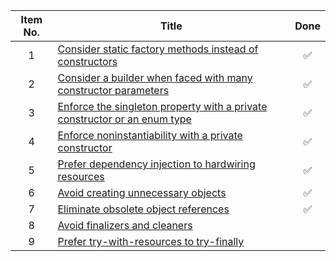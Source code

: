 | Item No. 	| Title                                                                              	|        Done        	|
|:--------:	|------------------------------------------------------------------------------------	|:------------------:	|
|     1    	| [Consider static factory methods instead of constructors](01.md)                   	| :white_check_mark: 	|
|     2    	| [Consider a builder when faced with many constructor parameters](02.md)            	| :white_check_mark: 	|
|     3    	| [Enforce the singleton property with a private constructor or an enum type](03.md) 	| :white_check_mark: 	|
|     4    	| [Enforce noninstantiability with a private constructor](04.md)                     	| :white_check_mark: 	|
|     5    	| [Prefer dependency injection to hardwiring resources](05.md)                       	| :white_check_mark: 	|
|     6    	| [Avoid creating unnecessary objects](06.md)                                        	| :white_check_mark: 	|
|     7    	| [Eliminate obsolete object references](07.md)                                      	| :white_check_mark: 	|
|     8    	| [Avoid finalizers and cleaners](08.md)                                             	|                    	|
|     9    	| [Prefer try-with-resources to try-finally](09.md)                                  	|                    	|
